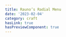 ```yaml
---
title: Rauno’s Radial Menu
date: '2023-02-04'
category: craft
hasLink: true
hasPreviewComponent: true
---
```

